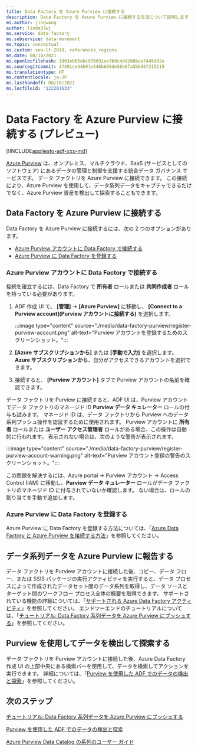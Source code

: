 ```yaml
---
title: Data Factory を Azure Purview に接続する
description: Data Factory を Azure Purview に接続する方法について説明します
ms.author: jingwang
author: linda33wj
ms.service: data-factory
ms.subservice: data-movement
ms.topic: conceptual
ms.custom: seo-lt-2019, references_regions
ms.date: 08/10/2021
ms.openlocfilehash: 1d03eb65ebc976691ee76dc4dd208baa7445d92e
ms.sourcegitcommit: 47491ce44b91e546b608de58e6fa5bbd67315119
ms.translationtype: HT
ms.contentlocale: ja-JP
ms.lasthandoff: 08/16/2021
ms.locfileid: "122201633"
---
```

# <a name="connect-data-factory-to-azure-purview-preview"></a>Data Factory を Azure Purview に接続する (プレビュー)

[!INCLUDE[appliesto-adf-xxx-md](includes/appliesto-adf-xxx-md.md)]

[Azure Purview](../purview/overview.md) は、オンプレミス、マルチクラウド、SaaS (サービスとしてのソフトウェア) にあるデータの管理と制御を支援する統合データ ガバナンス サービスです。 データ ファクトリを Azure Purview に接続できます。 この接続により、Azure Purview を使用して、データ系列データをキャプチャできるだけでなく、Azure Purview 資産を検出して探索することもできます。

## <a name="connect-data-factory-to-azure-purview"></a>Data Factory を Azure Purview に接続する

Data Factory を Azure Purview に接続するには、次の 2 つのオプションがあります。

- [Azure Purview アカウントに Data Factory で接続する](#connect-to-azure-purview-account-in-data-factory)
- [Azure Purview に Data Factory を登録する](#register-data-factory-in-azure-purview)

### <a name="connect-to-azure-purview-account-in-data-factory"></a>Azure Purview アカウントに Data Factory で接続する

接続を確立するには、Data Factory で **所有者** ロールまたは **共同作成者** ロールを持っている必要があります。

1. ADF 作成 UI で、 **[管理]**  ->  **[Azure Purview]** に移動し、 **[Connect to a Purview account]\(Purview アカウントに接続する\)** を選択します。 

    :::image type="content" source="./media/data-factory-purview/register-purview-account.png" alt-text="Purview アカウントを登録するためのスクリーンショット。":::

2. **[Azure サブスクリプションから]** または **[手動で入力]** を選択します。 **Azure サブスクリプションから**、自分がアクセスできるアカウントを選択できます。

3. 接続すると、 **[Purview アカウント]** タブで Purview アカウントの名前を確認できます。

データ ファクトリを Purview に接続すると、ADF UI は、Purview アカウントでデータ ファクトリのマネージド ID **Purview データ キュレーター** ロールの付与も試みます。 マネージド ID は、データ ファクトリから Purview へのデータ系列プッシュ操作を認証するために使用されます。 Purview アカウントに **所有者** ロールまたは **ユーザー アクセス管理者** ロールがある場合、この操作は自動的に行われます。 表示されない場合は、次のような警告が表示されます。

:::image type="content" source="./media/data-factory-purview/register-purview-account-warning.png" alt-text="Purview アカウント登録の警告のスクリーンショット。":::

この問題を解決するには、Azure portal -> Purview アカウント -> Access Control (IAM) に移動し、**Purview データ キュレーター** ロールがデータ ファクトリのマネージド ID に付与されていないか確認します。 ない場合は、ロールの割り当てを手動で追加します。

### <a name="register-data-factory-in-azure-purview"></a>Azure Purview に Data Factory を登録する

Azure Purview に Data Factory を登録する方法については、「[Azure Data Factory と Azure Purview を接続する方法](../purview/how-to-link-azure-data-factory.md)」を参照してください。 

## <a name="report-lineage-data-to-azure-purview"></a>データ系列データを Azure Purview に報告する

データ ファクトリを Purview アカウントに接続した後、コピー、データ フロー、または SSIS パッケージの実行アクティビティを実行すると、データ プロセスによって作成されたデータセット間のデータ系列を取得し、データ ソースとターゲット間のワークフロー プロセス全体の概要を取得できます。 サポートされている機能の詳細については、「[サポートされる Azure Data Factory アクティビティ](../purview/how-to-link-azure-data-factory.md#supported-azure-data-factory-activities)」を参照してください。 エンドツーエンドのチュートリアルについては、「[チュートリアル: Data Factory 系列データを Azure Purview にプッシュする](tutorial-push-lineage-to-purview.md)」を参照してください。

## <a name="discover-and-explore-data-using-purview"></a>Purview を使用してデータを検出して探索する

データ ファクトリを Purview アカウントに接続した後、Azure Data Factory 作成 UI の上部中央にある検索バーを使用して、データを検索してアクションを実行できます。 詳細については、「[Purview を使用した ADF でのデータの検出と探索](how-to-discover-explore-purview-data.md)」を参照してください。

## <a name="next-steps"></a>次のステップ

[チュートリアル: Data Factory 系列データを Azure Purview にプッシュする](tutorial-push-lineage-to-purview.md)

[Purview を使用した ADF でのデータの検出と探索](how-to-discover-explore-purview-data.md)

[Azure Purview Data Catalog の系列のユーザー ガイド](../purview/catalog-lineage-user-guide.md)
